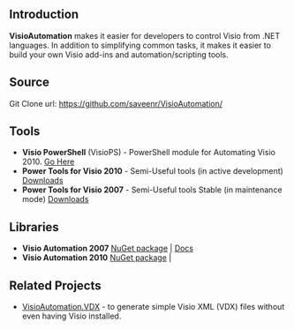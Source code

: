 ## Introduction
**VisioAutomation** makes it easier for developers to control Visio from .NET languages. In addition to simplifying common tasks, it makes it easier to build your own Visio add-ins and automation/scripting tools. 

## Source

Git Clone url: https://github.com/saveenr/VisioAutomation/

## Tools

* **Visio PowerShell** (VisioPS) - PowerShell module for Automating Visio 2010. [Go Here](https://github.com/saveenr/VisioPowerShell/wiki)
* **Power Tools for Visio 2010** - Semi-Useful tools (in active development) [Downloads](https://onedrive.live.com/?cid=1ff099edb1c7ebfa&id=1FF099EDB1C7EBFA%21172641) 
* **Power Tools for Visio 2007** - Semi-Useful tools Stable (in maintenance mode) [Downloads](https://onedrive.live.com/?cid=1ff099edb1c7ebfa&id=1FF099EDB1C7EBFA%21172641) 

## Libraries

* **Visio Automation 2007** [NuGet package](http://www.nuget.org/packages/VisioAutomation2007/) | [Docs](https://onedrive.live.com/?cid=1ff099edb1c7ebfa&id=1FF099EDB1C7EBFA%2137994&authkey=!AHhZWdAlU7LwJ6Y)
* **Visio Automation 2010** [NuGet package](http://www.nuget.org/packages/VisioAutomation2010/) | 

## Related Projects
* [VisioAutomation.VDX](https://github.com/saveenr/VisioAutomation.VDX) - to generate simple Visio XML (VDX) files without even having Visio installed.


